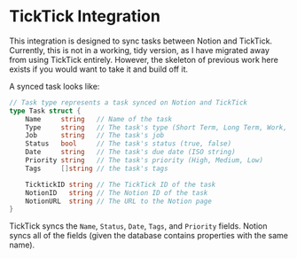 # TickTick Integration

This integration is designed to sync tasks between Notion and TickTick. Currently, this is not in a working, tidy version, as I have migrated away from using TickTick entirely. However, the skeleton of previous work here exists if you would want to take it and build off it.

A synced task looks like:

```go
// Task type represents a task synced on Notion and TickTick
type Task struct {
	Name     string   // Name of the task
	Type     string   // The task's type (Short Term, Long Term, Work, Personal)
	Job      string   // The task's job
	Status   bool     // The task's status (true, false)
	Date     string   // The task's due date (ISO string)
	Priority string   // The task's priority (High, Medium, Low)
	Tags     []string // the task's tags

	TicktickID string // The TickTick ID of the task
	NotionID   string // The Notion ID of the task
	NotionURL  string // The URL to the Notion page
}
```

TickTick syncs the `Name`, `Status`, `Date`, `Tags`, and `Priority` fields. Notion syncs all of the fields (given the database contains properties with the same name).